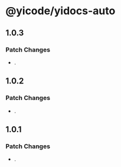 # @yicode/yidocs-auto

## 1.0.3

### Patch Changes

-   .

## 1.0.2

### Patch Changes

-   .

## 1.0.1

### Patch Changes

-   .
